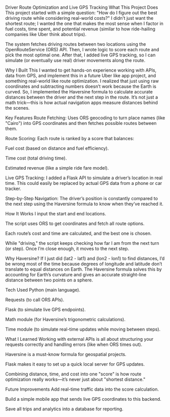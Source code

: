 Driver Route Optimization and Live GPS Tracking
What This Project Does
This project started with a simple question: "How do I figure out the best driving route while considering real-world costs?"
I didn’t just want the shortest route; I wanted the one that makes the most sense when I factor in fuel costs, time spent, and potential revenue (similar to how ride-hailing companies like Uber think about trips).

The system fetches driving routes between two locations using the OpenRouteService (ORS) API. Then, I wrote logic to score each route and pick the most optimal one. After that, I added live GPS tracking, so I can simulate (or eventually use real) driver movements along the route.

Why I Built This
I wanted to get hands-on experience working with APIs, data from GPS, and implement this in a future Uber like app project, and something real-world like route optimization. I realized that just using raw coordinates and subtracting numbers doesn’t work because the Earth is curved. So, I implemented the Haversine formula to calculate accurate distances between the driver and the next step in the route. It’s not just a math trick—this is how actual navigation apps measure distances behind the scenes.

Key Features
Route Fetching: Uses ORS geocoding to turn place names (like "Cairo") into GPS coordinates and then fetches possible routes between them.

Route Scoring: Each route is ranked by a score that balances:

Fuel cost (based on distance and fuel efficiency).

Time cost (total driving time).

Estimated revenue (like a simple ride fare model).

Live GPS Tracking: I added a Flask API to simulate a driver’s location in real time. This could easily be replaced by actual GPS data from a phone or car tracker.

Step-by-Step Navigation: The driver’s position is constantly compared to the next step using the Haversine formula to know when they’ve reached it.

How It Works
I input the start and end locations.

The script uses ORS to get coordinates and fetch all route options.

Each route’s cost and time are calculated, and the best one is chosen.

While "driving," the script keeps checking how far I am from the next turn (or step). Once I’m close enough, it moves to the next step.

Why Haversine?
If I just did (lat2 - lat1) and (lon2 - lon1) to find distances, I’d be wrong most of the time because degrees of longitude and latitude don’t translate to equal distances on Earth. The Haversine formula solves this by accounting for Earth’s curvature and gives an accurate straight-line distance between two points on a sphere.

Tech Used
Python (main language).

Requests (to call ORS APIs).

Flask (to simulate live GPS endpoints).

Math module (for Haversine’s trigonometric calculations).

Time module (to simulate real-time updates while moving between steps).

What I Learned
Working with external APIs is all about structuring your requests correctly and handling errors (like when ORS times out).

Haversine is a must-know formula for geospatial projects.

Flask makes it easy to set up a quick local server for GPS updates.

Combining distance, time, and cost into one "score" is how route optimization really works—it’s never just about "shortest distance."

Future Improvements
Add real-time traffic data into the score calculation.

Build a simple mobile app that sends live GPS coordinates to this backend.

Save all trips and analytics into a database for reporting.
